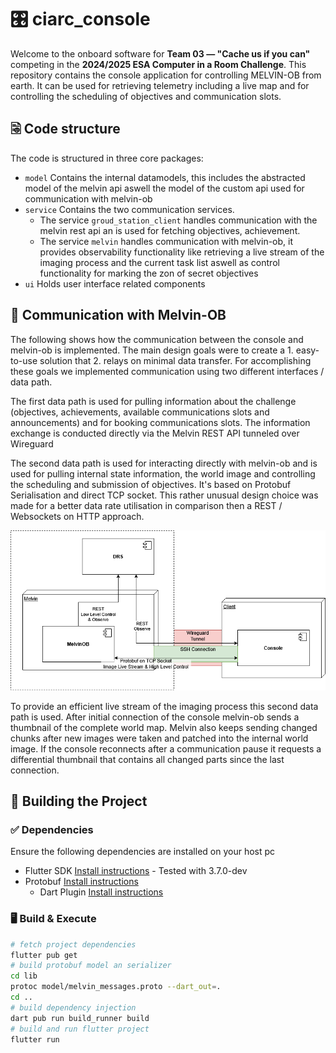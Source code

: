 # 🎛️ ciarc_console
Welcome to the onboard software for **Team 03 — "Cache us if you can"** competing in the **2024/2025 ESA Computer in a Room Challenge**.
This repository contains the console application for controlling MELVIN-OB from earth. It can be used for retrieving
telemetry including a live map and for controlling the scheduling of objectives and communication slots.

## 🗟 Code structure
The code is structured in three core packages:
* `model` Contains the internal datamodels, this includes the abstracted model of the melvin api aswell the model of the custom api used for communication with melvin-ob
* `service` Contains the two communication services.
  * The service `groud_station_client` handles communication with the melvin rest api an is used for fetching objectives, achievement.
  * The service `melvin` handles communication with melvin-ob, it provides observability functionality like retrieving a live stream of the imaging process and the current task list aswell as control functionality for marking the zon of secret objectives
* `ui` Holds user interface related components

## 📶 Communication with Melvin-OB
The following shows how the communication between the console and melvin-ob is implemented.
The main design goals were to create a 1. easy-to-use solution that 2. relays on minimal data transfer.
For accomplishing these goals we implemented communication using two different interfaces / data path.

The first data path is used for pulling information about the challenge (objectives, achievements, available communications slots and announcements)
and for booking communications slots. The information exchange is conducted directly via the Melvin REST API tunneled over Wireguard

The second data path is used for interacting directly with melvin-ob and is used for pulling internal state information, the world image and
controlling the scheduling and submission of objectives. It's based on Protobuf Serialisation and direct TCP socket. This rather unusual design choice
was made for a better data rate utilisation in comparison then a REST / Websockets on HTTP approach.

![architecture](architecture.png)

To provide an efficient live stream of the imaging process this second data path is used.
After initial connection of the console melvin-ob sends a thumbnail of the complete world map.
Melvin also keeps sending changed chunks after new images were taken and patched into the internal world image. 
If the console reconnects after a communication pause it requests a differential thumbnail that contains all changed parts
since the last connection.

## 🔨 Building the Project
### ✅ Dependencies
Ensure the following dependencies are installed on your host pc
* Flutter SDK [Install instructions](https://docs.flutter.dev/get-started/install) - Tested with 3.7.0-dev
* Protobuf [Install instructions](https://protobuf.dev/installation/)
  * Dart Plugin [Install instructions](https://github.com/google/protobuf.dart/tree/master/protoc_plugin#how-to-build)

### 🖥️ Build & Execute
```bash
# fetch project dependencies
flutter pub get
# build protobuf model an serializer
cd lib
protoc model/melvin_messages.proto --dart_out=.
cd ..
# build dependency injection
dart pub run build_runner build
# build and run flutter project
flutter run
```